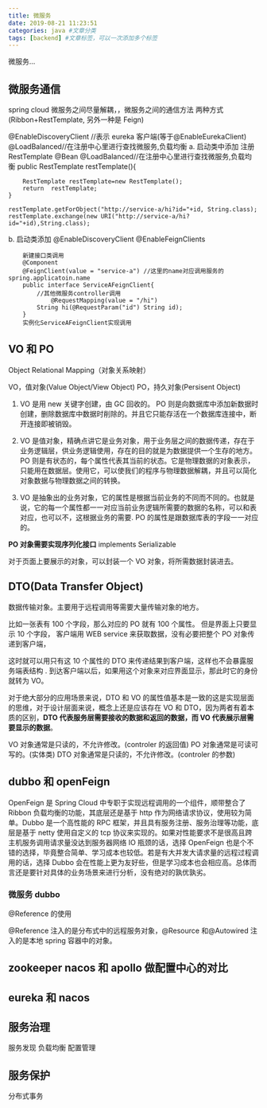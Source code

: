 ```yaml
---
title: 微服务
date: 2019-08-21 11:23:51
categories: java #文章分类
tags: [backend] #文章标签，可以一次添加多个标签
---
```


微服务...

<!-- more -->

## 微服务通信

spring cloud 微服务之间尽量解耦，，微服务之间的通信方法
两种方式(Ribbon+RestTemplate, 另外一种是 Feign)

@EnableDiscoveryClient //表示 eureka 客户端(等于@EnableEurekaClient)
@LoadBalanced//在注册中心里进行查找微服务,负载均衡
a. 启动类中添加
注册 RestTemplate
@Bean
@LoadBalanced//在注册中心里进行查找微服务,负载均衡
public RestTemplate restTemplate(){

    	RestTemplate restTemplate=new RestTemplate();
    	return  restTemplate;
    }

    restTemplate.getForObject("http://service-a/hi?id="+id, String.class);
    restTemplate.exchange(new URI("http://service-a/hi?id="+id),String.class);

b. 启动类添加
@EnableDiscoveryClient
@EnableFeignClients

    	新建接口类调用
    	@Component
    	@FeignClient(value = "service-a") //这里的name对应调用服务的spring.applicatoin.name
    	public interface ServiceAFeignClient{
    		//其他微服务controller调用
    			@RequestMapping(value = "/hi")
    		String hi(@RequestParam("id") String id);
    	}
    	实例化ServiceAFeignClient实现调用

## VO 和 PO

Object Relational Mapping（对象关系映射）

VO，值对象(Value Object/View Object)
PO，持久对象(Persisent Object)

1. VO 是用 new 关键字创建，由 GC 回收的。
   PO 则是向数据库中添加新数据时创建，删除数据库中数据时削除的。并且它只能存活在一个数据库连接中，断开连接即被销毁。

2. VO 是值对象，精确点讲它是业务对象，用于业务层之间的数据传递，存在于业务逻辑层，供业务逻辑使用，存在的目的就是为数据提供一个生存的地方。
   PO 则是有状态的，每个属性代表其当前的状态。它是物理数据的对象表示，只能用在数据层。使用它，可以使我们的程序与物理数据解耦，并且可以简化对象数据与物理数据之间的转换。

3. VO 是抽象出的业务对象，它的属性是根据当前业务的不同而不同的。也就是说，它的每一个属性都一一对应当前业务逻辑所需要的数据的名称，可以和表对应，也可以不，这根据业务的需要.
   PO 的属性是跟数据库表的字段一一对应的。

**PO 对象需要实现序列化接口** implements Serializable

对于页面上要展示的对象，可以封装一个 VO 对象，将所需数据封装进去。

## DTO(Data Transfer Object)

数据传输对象。主要用于远程调用等需要大量传输对象的地方。

比如一张表有 100 个字段，那么对应的 PO 就有 100 个属性。 但是界面上只要显示 10 个字段， 客户端用 WEB service 来获取数据，没有必要把整个 PO 对象传递到客户端，

这时就可以用只有这 10 个属性的 DTO 来传递结果到客户端，这样也不会暴露服务端表结构 . 到达客户端以后，如果用这个对象来对应界面显示，那此时它的身份就转为 VO。

对于绝大部分的应用场景来说，DTO 和 VO 的属性值基本是一致的这是实现层面的思维，对于设计层面来说，概念上还是应该存在 VO 和 DTO，因为两者有着本质的区别，**DTO 代表服务层需要接收的数据和返回的数据，而 VO 代表展示层需要显示的数据**。

VO 对象通常是只读的，不允许修改。(controler 的返回值)
PO 对象通常是可读可写的。(实体类)
DTO 对象通常是只读的，不允许修改。(controler 的参数)

## dubbo 和 openFeign

OpenFeign 是 Spring Cloud 中专职于实现远程调用的一个组件，顺带整合了 Ribbon 负载均衡的功能，其底层还是基于 http 作为网络请求协议，使用较为简单。Dubbo 是一个高性能的 RPC 框架，并且具有服务注册、服务治理等功能，底层是基于 netty 使用自定义的 tcp 协议来实现的。如果对性能要求不是很高且跨主机服务调用请求量没达到服务器网络 IO 瓶颈的话，选择 OpenFeign 也是个不错的选择，毕竟整合简单、学习成本也较低。若是有大并发大请求量的远程过程调用的话，选择 Dubbo 会在性能上更为友好些，但是学习成本也会相应高。总体而言还是要针对具体的业务场景来进行分析，没有绝对的孰优孰劣。

### 微服务 dubbo

@Reference 的使用

@Reference 注入的是分布式中的远程服务对象，@Resource 和@Autowired 注入的是本地 spring 容器中的对象。

## zookeeper nacos 和 apollo 做配置中心的对比

## eureka 和 nacos

## 服务治理

服务发现
负载均衡
配置管理

## 服务保护

分布式事务
